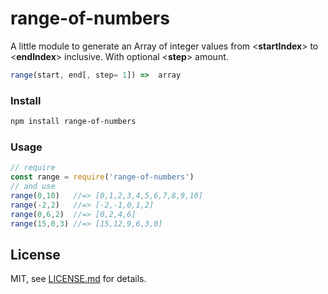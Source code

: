 # range-of-numbers
A little module to generate an Array of integer values from <**startIndex**> to <**endIndex**> inclusive. With optional <**step**> amount.
```js
range(start, end[, step= 1]) =>  array
```
### Install
```bash
npm install range-of-numbers
```
### Usage
```js
// require
const range = require('range-of-numbers')
// and use
range(0,10)   //=> [0,1,2,3,4,5,6,7,8,9,10]
range(-2,2)   //=> [-2,-1,0,1,2]
range(0,6,2)  //=> [0,2,4,6]
range(15,0,3) //=> [15,12,9,6,3,0]
```
## License
MIT, see [LICENSE.md](http://github.com/endziu/range-of-numbers/blob/master/LICENSE.md) for details.